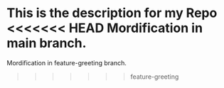 This is the description for my Repo
<<<<<<< HEAD
Mordification in main branch.
=======
Mordification in feature-greeting branch.
>>>>>>> feature-greeting
